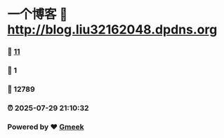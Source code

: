 # 一个博客 :link: http://blog.liu32162048.dpdns.org 
### :page_facing_up: [11](http://blog.liu32162048.dpdns.org/tag.html) 
### :speech_balloon: 1 
### :hibiscus: 12789 
### :alarm_clock: 2025-07-29 21:10:32 
### Powered by :heart: [Gmeek](https://github.com/Meekdai/Gmeek)
